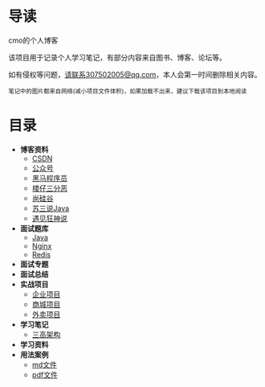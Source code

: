# 导读

cmo的个人博客

该项目用于记录个人学习笔记，有部分内容来自图书、博客、论坛等。

如有侵权等问题，请联系307502005@qq.com，本人会第一时间删除相关内容。

<small>笔记中的图片都来自网络(减小项目文件体积)，如果加载不出来，建议下载该项目到本地阅读</small>

# 目录

* **博客资料**
    * [CSDN](/博客资料/CSDN/README)
    * [公众号](/博客资料/公众号/README)
    * [黑马程序员](/博客资料/黑马程序员/README)
    * [楼仔三分恶](/博客资料/楼仔三分恶/README)
    * [尚硅谷](/博客资料/尚硅谷/README)
    * [苏三说Java](/博客资料/苏三说Java/README)
    * [遇见狂神说](/博客资料/遇见狂神说/README)
* **面试题库**
    * [Java](/面试题库/Java/README)
    * [Nginx](/面试题库/Nginx/README)
    * [Redis](/面试题库/Redis/README)
* **面试专题**
* **面试总结**
* **实战项目**
    * [企业项目](/实战项目/企业项目/README)
    * [商城项目](/实战项目/商城项目/README)
    * [外卖项目](/实战项目/外卖项目/README)
* **学习笔记**
    * [三高架构](/学习笔记/三高架构/README)
* **学习资料**
* **用法案例**
    * [md文件](/用法案例/md文件/README)
    * [pdf文件](/用法案例/pdf文件/README)
